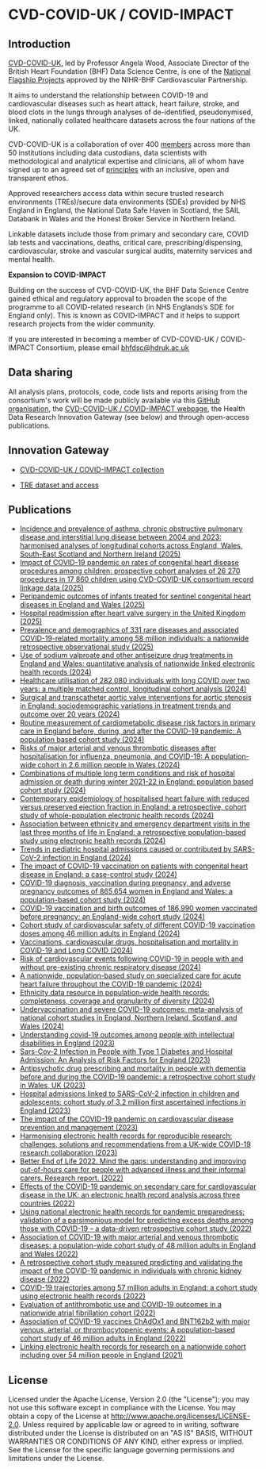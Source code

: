 # CVD-COVID-UK / COVID-IMPACT

## Introduction

[CVD-COVID-UK](https://bhfdatasciencecentre.org/areas/cvd-covid-uk-covid-impact/), led by Professor Angela Wood, Associate Director of the British Heart Foundation (BHF) Data Science Centre, is one of the [National Flagship Projects](https://www.bhf.org.uk/for-professionals/information-for-researchers/covid-19-and-cardiovascular-health) approved by the NIHR-BHF Cardiovascular Partnership.

It aims to understand the relationship between COVID-19 and cardiovascular diseases such as heart attack, heart failure, stroke, and blood clots in the lungs through analyses of de-identified, pseudonymised, linked, nationally collated healthcare datasets across the four nations of the UK.

CVD-COVID-UK is a collaboration of over 400 [members](https://bhfdatasciencecentre.org/wp-content/uploads/2025/01/070125-CVD-COVID-UK-COVID-IMPACT-Consortium-Members.pdf) across more than 50 institutions including data custodians, data scientists with methodological and analytical expertise and clinicians, all of whom have signed up to an agreed set of [principles](http://bhfdatasciencecentre.org/wp-content/uploads/2023/07/CVD-COVID-UK-COVID-IMPACT-principles-v3.0.pdf) with an inclusive, open and transparent ethos.

Approved researchers access data within secure trusted research environments (TREs)/secure data environments (SDEs) provided by NHS England in England, the National Data Safe Haven in Scotland, the SAIL Databank in Wales and the Honest Broker Service in Northern Ireland.

Linkable datasets include those from primary and secondary care, COVID lab tests and vaccinations, deaths, critical care, prescribing/dispensing, cardiovascular, stroke and vascular surgical audits, maternity services and mental health.

**Expansion to COVID-IMPACT**

Building on the success of CVD-COVID-UK, the BHF Data Science Centre gained ethical and regulatory approval to broaden the scope of the programme to all COVID-related research (in NHS Englands’s SDE for England only).  This is known as COVID-IMPACT and it helps to support research projects from the wider community.

If you are interested in becoming a member of CVD-COVID-UK / COVID-IMPACT Consortium, please email [bhfdsc@hdruk.ac.uk](mailto:bhfdsc@hdruk.ac.uk)

## Data sharing

All analysis plans, protocols, code, code lists and reports arising from the consortium's work will be made publicly available via this [GitHub organisation](https://github.com/BHFDSC/), the [CVD-COVID-UK / COVID-IMPACT webpage](https://bhfdatasciencecentre.org/areas/cvd-covid-uk-covid-impact/), the Health Data Research Innovation Gateway (see below) and through open-access publications.

## Innovation Gateway

* [CVD-COVID-UK / COVID-IMPACT collection](https://web.www.healthdatagateway.org/collection/3975719127757711)

* [TRE dataset and access](https://web.www.healthdatagateway.org/dataset/7e5f0247-f033-4f98-aed3-3d7422b9dc6d)

## Publications

* [Incidence and prevalence of asthma, chronic obstructive pulmonary disease and interstitial lung disease between 2004 and 2023: harmonised analyses of longitudinal cohorts across England, Wales, South-East Scotland and Northern Ireland (2025)](https://github.com/BHFDSC/CCU052_01)
* [Impact of COVID-19 pandemic on rates of congenital heart disease procedures among children: prospective cohort analyses of 26 270 procedures in 17 860 children using CVD-COVID-UK consortium record linkage data (2025)](https://github.com/BHFDSC/CCU007_01)
* [Peripandemic outcomes of infants treated for sentinel congenital heart diseases in England and Wales (2025)](https://github.com/BHFDSC/CCU007_03)
* [Hospital readmission after heart valve surgery in the United Kingdom (2025)](https://github.com/BHFDSC/CCU007_11)
* [Prevalence and demographics of 331 rare diseases and associated COVID-19-related mortality among 58 million individuals: a nationwide retrospective observational study (2025)](https://github.com/BHFDSC/CCU019_01)
* [Use of sodium valproate and other antiseizure drug treatments in England and Wales: quantitative analysis of nationwide linked electronic health records (2024)](https://github.com/BHFDSC/CCU014_03)
* [Healthcare utilisation of 282,080 individuals with long COVID over two years: a multiple matched control, longitudinal cohort analysis (2024)](https://github.com/BHFDSC/CCU049_01)
* [Surgical and transcatheter aortic valve interventions for aortic stenosis in England: sociodemographic variations in treatment trends and outcome over 20 years (2024)](https://github.com/BHFDSC/CCU056_01)
* [Routine measurement of cardiometabolic disease risk factors in primary care in England before, during, and after the COVID-19 pandemic: A population based cohort study (2024)](https://github.com/BHFDSC/CCU008_01)
* [Risks of major arterial and venous thrombotic diseases after hospitalisation for influenza, pneumonia, and COVID-19: A population-wide cohort in 2.6 million people in Wales (2024)](https://github.com/BHFDSC/CCU002_04)
* [Combinations of multiple long term conditions and risk of hospital admission or death during winter 2021-22 in England: population based cohort study (2024)](https://github.com/BHFDSC/CCU059_01)
* [Contemporary epidemiology of hospitalised heart failure with reduced versus preserved ejection fraction in England: a retrospective, cohort study of whole-population electronic health records (2024)](https://github.com/BHFDSC/CCU045_02)
* [Association between ethnicity and emergency department visits in the last three months of life in England: a retrospective population-based study using electronic health records (2024)](https://github.com/BHFDSC/CCU024_02)
* [Trends in pediatric hospital admissions caused or contributed by SARS-CoV-2 infection in England (2024)](https://github.com/BHFDSC/CCU029_02)
* [The impact of COVID-19 vaccination on patients with congenital heart disease in England: a case-control study (2024)](https://github.com/BHFDSC/CCU068_01)
* [COVID-19 diagnosis, vaccination during pregnancy, and adverse pregnancy outcomes of 865,654 women in England and Wales: a population-based cohort study (2024)](https://github.com/BHFDSC/CCU018_01)
* [COVID-19 vaccination and birth outcomes of 186,990 women vaccinated before pregnancy: an England-wide cohort study (2024)](https://github.com/BHFDSC/CCU036_01)
* [Cohort study of cardiovascular safety of different COVID-19 vaccination doses among 46 million adults in England (2024)](https://github.com/BHFDSC/CCU002_06)
* [Vaccinations, cardiovascular drugs, hospitalisation and mortality in COVID-19 and Long COVID (2024)](https://github.com/BHFDSC/CCU060_01)
* [Risk of cardiovascular events following COVID-19 in people with and without pre-existing chronic respiratory disease (2024)](https://github.com/BHFDSC/CCU035_01)
* [A nationwide, population-based study on specialized care for acute heart failure throughout the COVID-19 pandemic (2024)](https://github.com/BHFDSC/CCU045_01)
* [Ethnicity data resource in population-wide health records: completeness, coverage and granularity of diversity (2024)](https://github.com/BHFDSC/CCU037_01)
* [Undervaccination and severe COVID-19 outcomes: meta-analysis of national cohort studies in England, Northern Ireland, Scotland, and Wales (2024)](https://github.com/BHFDSC/CCU051_01)
* [Understanding covid-19 outcomes among people with intellectual disabilities in England (2023)](https://github.com/BHFDSC/CCU030_01)
* [Sars-Cov-2 Infection in People with Type 1 Diabetes and Hospital Admission: An Analysis of Risk Factors for England (2023)](https://github.com/BHFDSC/CCU040_01)
* [Antipsychotic drug prescribing and mortality in people with dementia before and during the COVID-19 pandemic: a retrospective cohort study in Wales, UK (2023)](https://github.com/BHFDSC/CCU016_01)
* [Hospital admissions linked to SARS-CoV-2 infection in children and adolescents: cohort study of 3.2 million first ascertained infections in England (2023)](https://github.com/BHFDSC/CCU029_01)
* [The impact of the COVID-19 pandemic on cardiovascular disease prevention and management (2023)](https://github.com/BHFDSC/CCU014_01)
* [Harmonising electronic health records for reproducible research: challenges, solutions and recommendations from a UK-wide COVID-19 research collaboration (2023)](https://github.com/BHFDSC/CCU005_03)
* [Better End of Life 2022. Mind the gaps: understanding and improving out-of-hours care for people with advanced illness and their informal carers. Research report. (2022)](https://github.com/BHFDSC/CCU024_01)
* [Effects of the COVID-19 pandemic on secondary care for cardiovascular disease in the UK: an electronic health record analysis across three countries (2022)](https://github.com/BHFDSC/CCU003_04)
* [Using national electronic health records for pandemic preparedness: validation of a parsimonious model for predicting excess deaths among those with COVID-19 – a data-driven retrospective cohort study (2022)](https://github.com/BHFDSC/CCU003_03)
* [Association of COVID-19 with major arterial and venous thrombotic diseases: a population-wide cohort study of 48 million adults in England and Wales (2022)](https://github.com/BHFDSC/CCU002_01)
* [A retrospective cohort study measured predicting and validating the impact of the COVID-19 pandemic in individuals with chronic kidney disease (2022)](https://github.com/BHFDSC/CCU003_01)
* [COVID-19 trajectories among 57 million adults in England: a cohort study using electronic health records (2022)](https://github.com/BHFDSC/CCU013_01_ENG-COVID-19_event_phenotyping)
* [Evaluation of antithrombotic use and COVID-19 outcomes in a nationwide atrial fibrillation cohort (2022)](https://github.com/BHFDSC/CCU020)
* [Association of COVID-19 vaccines ChAdOx1 and BNT162b2 with major venous, arterial, or thrombocytopenic events: A population-based cohort study of 46 million adults in England (2022)](https://github.com/BHFDSC/CCU002_02)
* [Linking electronic health records for research on a nationwide cohort including over 54 million people in England (2021)](https://github.com/BHFDSC/Linked-EHR-England-2021)

## License

Licensed under the Apache License, Version 2.0 (the "License"); you may not use this software except in compliance with the License. You may obtain a copy of the License at http://www.apache.org/licenses/LICENSE-2.0. Unless required by applicable law or agreed to in writing, software distributed under the License is distributed on an "AS IS" BASIS, WITHOUT WARRANTIES OR CONDITIONS OF ANY KIND, either express or implied. See the License for the specific language governing permissions and limitations under the License.
